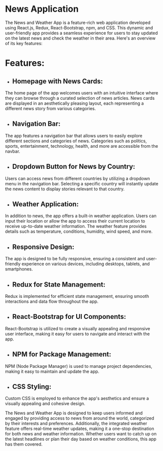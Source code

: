 # News Application

The News and Weather App is a feature-rich web application developed using React.js, Redux, React-Bootstrap, npm, and CSS. This dynamic and user-friendly app provides a seamless experience for users to stay updated on the latest news and check the weather in their area. Here's an overview of its key features:
# Features:

 - <h2>Homepage with News Cards:</h2>

The home page of the app welcomes users with an intuitive interface where they can browse through a curated selection of news articles.
News cards are displayed in an aesthetically pleasing layout, each representing a different news story from various categories.

- <h2>Navigation Bar:</h2>

The app features a navigation bar that allows users to easily explore different sections and categories of news.
Categories such as politics, sports, entertainment, technology, health, and more are accessible from the navbar.

- <h2>Dropdown Button for News by Country:</h2>

Users can access news from different countries by utilizing a dropdown menu in the navigation bar.
Selecting a specific country will instantly update the news content to display stories relevant to that country.

- <h2>Weather Application:</h2>

In addition to news, the app offers a built-in weather application.
Users can input their location or allow the app to access their current location to receive up-to-date weather information.
The weather feature provides details such as temperature, conditions, humidity, wind speed, and more.

- <h2>Responsive Design:</h2>

The app is designed to be fully responsive, ensuring a consistent and user-friendly experience on various devices, including desktops, tablets, and smartphones.

- <h2>Redux for State Management:</h2>

Redux is implemented for efficient state management, ensuring smooth interactions and data flow throughout the app.

- <h2>React-Bootstrap for UI Components:</h2>

React-Bootstrap is utilized to create a visually appealing and responsive user interface, making it easy for users to navigate and interact with the app.

- <h2>NPM for Package Management:</h2>

NPM (Node Package Manager) is used to manage project dependencies, making it easy to maintain and update the app.

- <h2>CSS Styling:</h2>

Custom CSS is employed to enhance the app's aesthetics and ensure a visually appealing and cohesive design.

The News and Weather App is designed to keep users informed and engaged by providing access to news from around the world, categorized by their interests and preferences. Additionally, the integrated weather feature offers real-time weather updates, making it a one-stop destination for both news and weather information. Whether users want to catch up on the latest headlines or plan their day based on weather conditions, this app has them covered.





